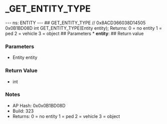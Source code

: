 # _GET_ENTITY_TYPE

--- ns: ENTITY --- ## GET_ENTITY_TYPE  // 0x8ACD366038D14505 0x0B1BD08D int GET_ENTITY_TYPE(Entity entity);  Returns: 0 = no entity 1 = ped 2 = vehicle 3 = object  ## Parameters * **entity**:  ## Return value

### Parameters
* Entity entity

### Return Value
* int

### Notes
* AP Hash: 0x0x0B1BD08D
* Build: 323
* Returns:
0 = no entity
1 = ped
2 = vehicle
3 = object


